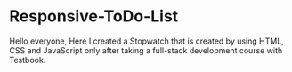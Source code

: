 # Responsive-ToDo-List
Hello everyone, Here I created a Stopwatch that is created by using HTML, CSS and JavaScript only after taking a full-stack development course with Testbook.  
